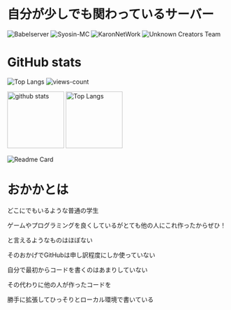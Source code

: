 # 自分が少しでも関わっているサーバー
![Babelserver](https://github.com/BabelServer)
![Syosin-MC](https://github.com/kaito02020424)
![KaronNetWork](https://github.com/karonyt)
![Unknown Creators Team](https://github.com/Unknown-Creators-Team)

# GitHub stats
![Top Langs](https://github-readme-stats.vercel.app/api/top-langs/?username=Okakajp25&layout=compact)
![views-count](https://komarev.com/ghpvc/?username=Okakajp25&style=for-the-badge)
<p align="left"> 
  <img alt="github stats" height="130px" src="https://github-readme-stats.vercel.app/api?username=Okakajp25&theme=slateorange&show_icons=ture&count_private=true" />
  <img alt="Top Langs" height="130px" src="https://github-readme-stats.vercel.app/api/top-langs/?username=Okakajp25&theme=slateorange&show_icons=ture" />
</p>

![Readme Card](https://github-readme-stats.vercel.app/api/pin/?username=Okakajp25&repo=Okakajp25)

# おかかとは
どこにでもいるような普通の学生

ゲームやプログラミングを良くしているがとても他の人にこれ作ったからぜひ！

と言えるようなものはほぼない

そのおかげでGitHubは申し訳程度にしか使っていない

自分で最初からコードを書くのはあまりしていない

その代わりに他の人が作ったコードを

勝手に拡張してひっそりとローカル環境で書いている